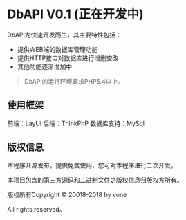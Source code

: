 DbAPI V0.1    (正在开发中)
===============


DbAPI为快速开发而生，其主要特性包括：

 + 提供WEB端的数据库管理功能
 + 提供HTTP接口对数据库进行增删查改
 + 其他功能逐渐增加中

> DbAPI的运行环境要求PHP5.4以上。

## 使用框架
前端：LayUi
后端：ThinkPhP
数据库支持：MySql

## 版权信息

本程序开源发布，提供免费使用，您可对本程序进行二次开发。

本项目包含的第三方源码和二进制文件之版权信息归版权方所有。

版权所有Copyright © 20018-2018 by vone

All rights reserved。
